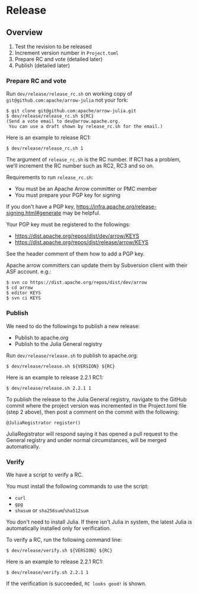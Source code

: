 <!---
  Licensed to the Apache Software Foundation (ASF) under one
  or more contributor license agreements.  See the NOTICE file
  distributed with this work for additional information
  regarding copyright ownership.  The ASF licenses this file
  to you under the Apache License, Version 2.0 (the
  "License"); you may not use this file except in compliance
  with the License.  You may obtain a copy of the License at

    http://www.apache.org/licenses/LICENSE-2.0

  Unless required by applicable law or agreed to in writing,
  software distributed under the License is distributed on an
  "AS IS" BASIS, WITHOUT WARRANTIES OR CONDITIONS OF ANY
  KIND, either express or implied.  See the License for the
  specific language governing permissions and limitations
  under the License.
-->

# Release

## Overview

  1. Test the revision to be released
  2. Increment version number in `Project.toml`
  3. Prepare RC and vote (detailed later)
  4. Publish (detailed later)

### Prepare RC and vote

Run `dev/release/release_rc.sh` on working copy of `git@github.com:apache/arrow-julia` not your fork:

```console
$ git clone git@github.com:apache/arrow-julia.git
$ dev/release/release_rc.sh ${RC}
(Send a vote email to dev@arrow.apache.org.
 You can use a draft shown by release_rc.sh for the email.)
```

Here is an example to release RC1:

```console
$ dev/release/release_rc.sh 1
```

The argument of `release_rc.sh` is the RC number. If RC1 has a problem, we'll increment the RC number such as RC2, RC3 and so on.

Requirements to run `release_rc.sh`:

  * You must be an Apache Arrow committer or PMC member
  * You must prepare your PGP key for signing

If you don't have a PGP key, https://infra.apache.org/release-signing.html#generate may be helpful.

Your PGP key must be registered to the followings:

  * https://dist.apache.org/repos/dist/dev/arrow/KEYS
  * https://dist.apache.org/repos/dist/release/arrow/KEYS

See the header comment of them how to add a PGP key.

Apache arrow committers can update them by Subversion client with their ASF account. e.g.:

```console
$ svn co https://dist.apache.org/repos/dist/dev/arrow
$ cd arrow
$ editor KEYS
$ svn ci KEYS
```

### Publish

We need to do the followings to publish a new release:

  * Publish to apache.org
  * Publish to the Julia General registry

Run `dev/release/release.sh` to publish to apache.org:

```console
$ dev/release/release.sh ${VERSION} ${RC}
```

Here is an example to release 2.2.1 RC1:

```console
$ dev/release/release.sh 2.2.1 1
```

To publish the release to the Julia General registry, navigate to the GitHub commit where the project version was incremented in the Project.toml file (step 2 above), then post a comment on the commit with the following:

`@JuliaRegistrator register()`

JuliaRegistrator will respond saying it has opened a pull request to the General registry and under normal circumstances, will be merged automatically.

### Verify

We have a script to verify a RC.

You must install the following commands to use the script:

  * `curl`
  * `gpg`
  * `shasum` or `sha256sum`/`sha512sum`

You don't need to install Julia. If there isn't Julia in system, the latest Julia is automatically installed only for verification.

To verify a RC, run the following command line:

```console
$ dev/release/verify.sh ${VERSION} ${RC}
```

Here is an example to release 2.2.1 RC1:

```console
$ dev/release/verify.sh 2.2.1 1
```

If the verification is succeeded, `RC looks good!` is shown.
